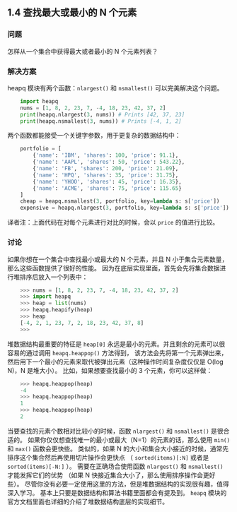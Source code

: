 ## 1.4 查找最大或最小的 N 个元素 ##
### 问题 ###
怎样从一个集合中获得最大或者最小的 N 个元素列表？
### 解决方案 ###
heapq 模块有两个函数：``nlargest()`` 和 ``nsmallest()`` 可以完美解决这个问题。
```python
    import heapq
    nums = [1, 8, 2, 23, 7, -4, 18, 23, 42, 37, 2]
    print(heapq.nlargest(3, nums)) # Prints [42, 37, 23]
    print(heapq.nsmallest(3, nums)) # Prints [-4, 1, 2]

```
两个函数都能接受一个关键字参数，用于更复杂的数据结构中：
```python
    portfolio = [
        {'name': 'IBM', 'shares': 100, 'price': 91.1},
        {'name': 'AAPL', 'shares': 50, 'price': 543.22},
        {'name': 'FB', 'shares': 200, 'price': 21.09},
        {'name': 'HPQ', 'shares': 35, 'price': 31.75},
        {'name': 'YHOO', 'shares': 45, 'price': 16.35},
        {'name': 'ACME', 'shares': 75, 'price': 115.65}
    ]
    cheap = heapq.nsmallest(3, portfolio, key=lambda s: s['price'])
    expensive = heapq.nlargest(3, portfolio, key=lambda s: s['price'])

```
译者注：上面代码在对每个元素进行对比的时候，会以 ``price`` 的值进行比较。
### 讨论 ###
如果你想在一个集合中查找最小或最大的 N 个元素，并且 N 小于集合元素数量，那么这些函数提供了很好的性能。
因为在底层实现里面，首先会先将集合数据进行堆排序后放入一个列表中：
```python
    >>> nums = [1, 8, 2, 23, 7, -4, 18, 23, 42, 37, 2]
    >>> import heapq
    >>> heap = list(nums)
    >>> heapq.heapify(heap)
    >>> heap
    [-4, 2, 1, 23, 7, 2, 18, 23, 42, 37, 8]
    >>>

```
堆数据结构最重要的特征是 ``heap[0]`` 永远是最小的元素。并且剩余的元素可以很容易的通过调用 ``heapq.heappop()`` 方法得到，
该方法会先将第一个元素弹出来，然后用下一个最小的元素来取代被弹出元素（这种操作时间复杂度仅仅是 O(log N)，N 是堆大小）。
比如，如果想要查找最小的 3 个元素，你可以这样做：
```python
    >>> heapq.heappop(heap)
    -4
    >>> heapq.heappop(heap)
    1
    >>> heapq.heappop(heap)
    2

```
当要查找的元素个数相对比较小的时候，函数 ``nlargest()`` 和 ``nsmallest()`` 是很合适的。
如果你仅仅想查找唯一的最小或最大（N=1）的元素的话，那么使用 ``min()`` 和 ``max()`` 函数会更快些。
类似的，如果 N 的大小和集合大小接近的时候，通常先排序这个集合然后再使用切片操作会更快点
（ ``sorted(items)[:N]`` 或者是 ``sorted(items)[-N:]`` ）。
需要在正确场合使用函数 ``nlargest()`` 和 ``nsmallest()`` 才能发挥它们的优势
（如果 N 快接近集合大小了，那么使用排序操作会更好些）。
尽管你没有必要一定使用这里的方法，但是堆数据结构的实现很有趣，值得深入学习。
基本上只要是数据结构和算法书籍里面都会有提及到。
``heapq`` 模块的官方文档里面也详细的介绍了堆数据结构底层的实现细节。
